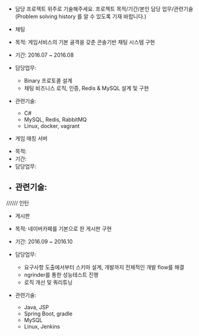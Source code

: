 -	담당 프로젝트 위주로 기술해주세요.
프로젝트 목적/기간/본인 담당 업무/관련기술
(Problem solving history 를 알 수 있도록 기재 바랍니다.)

* 채팅
- 목적: 게임서비스의 기본 골격을 갖춘 콘솔기반 채팅 시스템 구현
- 기간: 2016.07 ~ 2016.08
- 담당업무:
  - Binary 프로토콜 설계
  - 채팅 비즈니스 로직, 인증, Redis & MySQL 설계 및 구현

- 관련기술:  
  - C#
  - MySQL, Redis, RabbitMQ
  - Linux, docker, vagrant


* 게임 매칭 서버
- 목적:
- 기간:
- 담당업무:
- 관련기술:
  - 

////// 인턴

* 게시판
- 목적: 네이버카페를 기본으로 한 게시판 구현
- 기간: 2016.09 ~ 2016.10
- 담당업무:
  - 요구사항 도출에서부터 스키마 설계, 개발까지 전체적인 개발 flow를 해결
  - ngrinder를 통한 성능테스트 진행
  - 로직 개선 및 쿼리튜닝

- 관련기술:
  - Java, JSP
  - Spring Boot, gradle
  - MySQL
  - Linux, Jenkins
